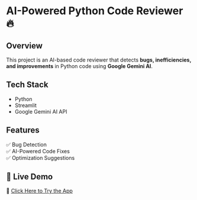 # AI-Powered Python Code Reviewer 🔥

## Overview
This project is an AI-based code reviewer that detects **bugs, inefficiencies, and improvements** in Python code using **Google Gemini AI**.

##  Tech Stack
- Python
- Streamlit
- Google Gemini AI API

## Features
✅ Bug Detection  
✅ AI-Powered Code Fixes  
✅ Optimization Suggestions  

## 🚀 Live Demo  
🔗 [Click Here to Try the App](https://ai-python-code-reviewer-app-63c74yfmscvgbmsoetclkb.streamlit.app/)  
